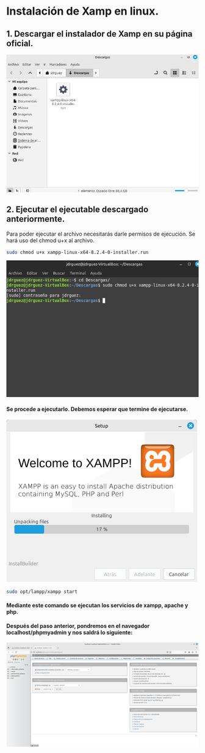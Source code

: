 # Instalación de Xamp en linux.

## 1. Descargar el instalador de Xamp en su página oficial.

![](img/1.png)   

## 2. Ejecutar el ejecutable descargado anteriormente.
Para poder ejecutar el archivo necesitarás darle permisos de ejecución. Se hará uso del chmod u+x al archivo.
```bash
sudo chmod u+x xampp-linux-x64-8.2.4-0-installer.run 
```
![](img/2.png)

#### Se procede a ejecutarlo. Debemos esperar que termine de ejecutarse.
![](img/3.png)

``` bash
sudo opt/lampp/xampp start
```
#### Mediante este comando se ejecutan los servicios de xampp, apache y php.

#### Después del paso anterior, pondremos en el navegador localhost/phpmyadmin y nos saldrá lo siguiente:
![](img/5.png)
